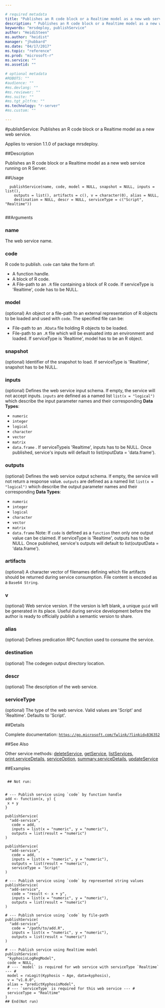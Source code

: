 ```yaml
--- 
 
# required metadata 
title: "Publishes an R code block or a Realtime model as a new web service." 
description: " Publishes an R code block or a Realtime model as a new web service running on R Server. " 
keywords: "mrsdeploy, publishService" 
author: "HeidiSteen"
ms.author: "heidist" 
manager: "jhubbard" 
ms.date: "04/17/2017" 
ms.topic: "reference" 
ms.prod: "microsoft-r" 
ms.service: "" 
ms.assetid: "" 
 
# optional metadata 
#ROBOTS: "" 
#audience: "" 
#ms.devlang: "" 
#ms.reviewer: "" 
#ms.suite: "" 
#ms.tgt_pltfrm: "" 
ms.technology: "r-server" 
#ms.custom: "" 
 
--- 
```

 
 
 
 
 #publishService: Publishes an R code block or a Realtime model as a new web service.

 Applies to version 1.1.0 of package mrsdeploy.
 
 ##Description
 
Publishes an R code block or a Realtime model as a new web service running on
R Server.
 
 
 ##Usage

```   
  publishService(name, code, model = NULL, snapshot = NULL, inputs = list(),
    outputs = list(), artifacts = c(), v = character(0), alias = NULL,
    destination = NULL, descr = NULL, serviceType = c("Script", "Realtime"))
 
```
 
 ##Arguments

   
  
 ### name
 The web service name. 
  
  
  
 ### code
 R code to publish. `code` can take the form of:  
*   A function handle. 
*   A block of R code. 
*   A File-path to an `.R` file containing a block of R code. 
 If serviceType is 'Realtime', code has to be NULL. 
  
  
  
 ### model
 (optional) An object or a file-path to an external  representation of R objects to be loaded and used with `code`.  The specified file can be: 
*   File-path to an `.RData` file holding R objects to be loaded. 
*   File-path to an `.R` file which will be evaluated into an environment and loaded. 
 If serviceType is 'Realtime', model has to be an R object. 
  
  
  
 ### snapshot
 (optional) Identifier of the snapshot to load. If serviceType is 'Realtime', snapshot has to be NULL. 
  
  
  
 ### inputs
 (optional) Defines the web service input schema. If empty, the service will not accept inputs. `inputs` are defined as a named list  `list(x = "logical")` which describe the input parameter  names and their corresponding **Data Types**:  
*   `numeric` 
*   `integer` 
*   `logical` 
*   `character` 
*   `vector` 
*   `matrix` 
*   `data.frame` 
 . If serviceTypeis 'Realtime', inputs has to be NULL. Once published, service's inputs will default to  list(inputData = 'data.frame'). 
  
  
  
 ### outputs
 (optional) Defines the web service output schema. If empty, the service will not return a response value. `outputs` are defined as a  named list `list(x = "logical")` which describe the output parameter  names and their corresponding **Data Types**:  
*   `numeric` 
*   `integer` 
*   `logical` 
*   `character` 
*   `vector` 
*   `matrix` 
*   `data.frame` 
 Note: If `code` is defined as a `function` then only one output value can be claimed. If serviceType is 'Realtime', outputs has to be NULL. Once published, service's outputs will default to  list(outputData = 'data.frame'). 
  
  
  
 ### artifacts
 (optional) A character vector of filenames defining which file artifacts should be returned during service consumption. File content is encoded as a `Base64 String`. 
  
  
  
 ### v
 (optional) Web service version. If the version is left blank, a unique `guid` will be generated in its place. Useful during service  development before the author is ready to officially publish a semantic  version to share. 
  
  
  
 ### alias
 (optional) Defines predication RPC function used to consume the  service. 
  
  
  
 ### destination
 (optional) The codegen output directory location. 
  
  
  
 ### descr
 (optional) The description of the web service. 
  
  
  
 ### serviceType
 (optional) The type of the web service. Valid values are  'Script' and 'Realtime'. Defaults to 'Script'. 
  
 
 
 ##Details
 
Complete documentation: [`https://go.microsoft.com/fwlink/?linkid=836352`](https://go.microsoft.com/fwlink/?linkid=836352)

 
 
 ##See Also
 
Other service methods: [deleteService](deleteservice.md),
[getService](getservice.md), [listServices](listservices.md),
[print.serviceDetails](print-servicedetails.md),
[serviceOption](serviceoption.md),
[summary.serviceDetails](summary-servicedetails.md),
[updateService](updateservice.md)
   
 ##Examples

 ```
   
  ## Not run:
 

# --- Publish service using `code` by function handle
add <- function(x, y) {
  x + y
}

publishService(
   "add-service",
    code = add,
    inputs = list(x = "numeric", y = "numeric"),
    outputs = list(result = "numeric")
)
 
publishService(
   "add-service",
    code = add,
    inputs = list(x = "numeric", y = "numeric"),
    outputs = list(result = "numeric"),
    serviceType = 'Script'
)
                
# --- Publish service using `code` by represented string values
publishService(
   "add-service",
    code = "result <- x + y",
    inputs = list(x = "numeric", y = "numeric"),
    outputs = list(result = "numeric")
)

# --- Publish service using `code` by file-path
publishService(
   "add-service",
    code = "/path/to/add.R", 
    inputs = list(x = "numeric", y = "numeric"),
    outputs = list(result = "numeric")
)

# --- Publish service using Realtime model
publishService(
  "kyphosisLogRegModel",
  code = NULL,
  # --- `model` is required for web service with serviceType `Realtime` --- #
  model = rxLogit(Kyphosis ~ Age, data=kyphosis),
  v = "v1.0.0",
  alias = "predictKyphosisModel",
  # --- `serviceType` is required for this web service --- #
  serviceType = "Realtime"
)
 ## End(Not run) 
  
 
```
 
 
